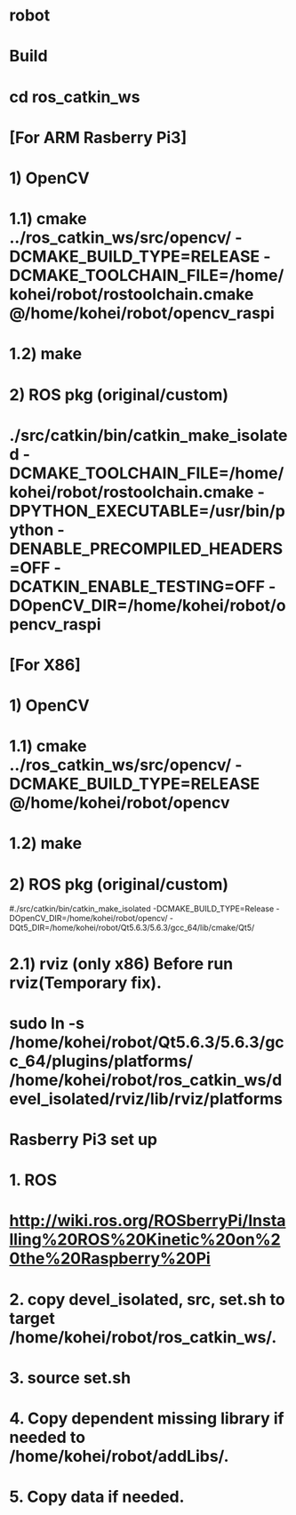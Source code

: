 # robot

# Build
#
# cd ros_catkin_ws
#
# [For ARM Rasberry Pi3]
# 1) OpenCV
# 1.1) cmake ../ros_catkin_ws/src/opencv/ -DCMAKE_BUILD_TYPE=RELEASE -DCMAKE_TOOLCHAIN_FILE=/home/kohei/robot/rostoolchain.cmake @/home/kohei/robot/opencv_raspi 
# 1.2) make
#
# 2) ROS pkg (original/custom)
# ./src/catkin/bin/catkin_make_isolated -DCMAKE_TOOLCHAIN_FILE=/home/kohei/robot/rostoolchain.cmake -DPYTHON_EXECUTABLE=/usr/bin/python -DENABLE_PRECOMPILED_HEADERS=OFF -DCATKIN_ENABLE_TESTING=OFF -DOpenCV_DIR=/home/kohei/robot/opencv_raspi
# 
# [For X86]
# 1) OpenCV
# 1.1) cmake ../ros_catkin_ws/src/opencv/ -DCMAKE_BUILD_TYPE=RELEASE @/home/kohei/robot/opencv
# 1.2) make
#
# 2) ROS pkg (original/custom)
#./src/catkin/bin/catkin_make_isolated -DCMAKE_BUILD_TYPE=Release -DOpenCV_DIR=/home/kohei/robot/opencv/ -DQt5_DIR=/home/kohei/robot/Qt5.6.3/5.6.3/gcc_64/lib/cmake/Qt5/
# 2.1) rviz (only x86) Before run rviz(Temporary fix).
# sudo ln -s /home/kohei/robot/Qt5.6.3/5.6.3/gcc_64/plugins/platforms/ /home/kohei/robot/ros_catkin_ws/devel_isolated/rviz/lib/rviz/platforms


# Rasberry Pi3 set up
# 1. ROS
# http://wiki.ros.org/ROSberryPi/Installing%20ROS%20Kinetic%20on%20the%20Raspberry%20Pi

# 2. copy devel_isolated, src, set.sh to target /home/kohei/robot/ros_catkin_ws/.
# 3. source set.sh
# 4. Copy dependent missing library if needed to /home/kohei/robot/addLibs/.
# 5. Copy data if needed.
#
